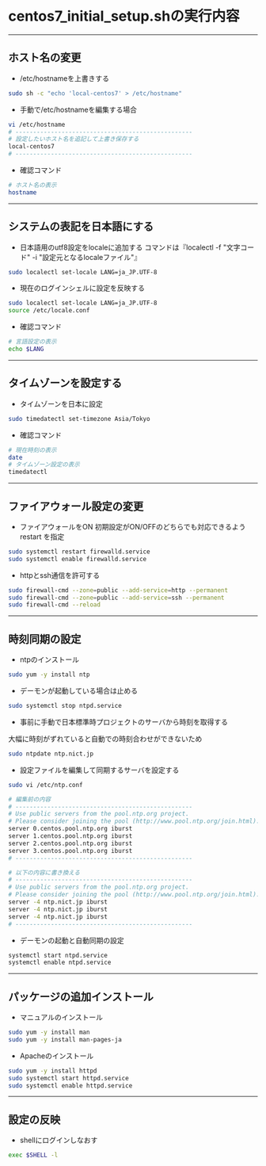 # centos7_initial_setup.shの実行内容

***

## ホスト名の変更  

* /etc/hostnameを上書きする

```bash
sudo sh -c "echo 'local-centos7' > /etc/hostname"
```

* 手動で/etc/hostnameを編集する場合

```bash
vi /etc/hostname
# --------------------------------------------------
# 設定したいホスト名を追記して上書き保存する
local-centos7
# --------------------------------------------------
```

* 確認コマンド

```bash
# ホスト名の表示
hostname
```

***

## システムの表記を日本語にする  

* 日本語用のutf8設定をlocaleに追加する
コマンドは『localectl -f "文字コード" -i "設定元となるlocaleファイル"』

```bash
sudo localectl set-locale LANG=ja_JP.UTF-8
```

* 現在のログインシェルに設定を反映する

```bash
sudo localectl set-locale LANG=ja_JP.UTF-8
source /etc/locale.conf
```

* 確認コマンド

```bash
# 言語設定の表示
echo $LANG
```

***

## タイムゾーンを設定する  

* タイムゾーンを日本に設定

```bash
sudo timedatectl set-timezone Asia/Tokyo
```

* 確認コマンド

```bash
# 現在時刻の表示
date
# タイムゾーン設定の表示
timedatectl
```

***

## ファイアウォール設定の変更  

* ファイアウォールをON
初期設定がON/OFFのどちらでも対応できるよう restart を指定

```bash
sudo systemctl restart firewalld.service
sudo systemctl enable firewalld.service
```

* httpとssh通信を許可する

```bash
sudo firewall-cmd --zone=public --add-service=http --permanent
sudo firewall-cmd --zone=public --add-service=ssh --permanent
sudo firewall-cmd --reload
```

***

## 時刻同期の設定  

* ntpのインストール

```bash
sudo yum -y install ntp
```

* デーモンが起動している場合は止める

```bash
sudo systemctl stop ntpd.service
```

* 事前に手動で日本標準時プロジェクトのサーバから時刻を取得する  

大幅に時刻がずれていると自動での時刻合わせができないため

```bash
sudo ntpdate ntp.nict.jp
```

* 設定ファイルを編集して同期するサーバを設定する

```bash
sudo vi /etc/ntp.conf
```

```bash
# 編集前の内容
# --------------------------------------------------
# Use public servers from the pool.ntp.org project.
# Please consider joining the pool (http://www.pool.ntp.org/join.html).
server 0.centos.pool.ntp.org iburst
server 1.centos.pool.ntp.org iburst
server 2.centos.pool.ntp.org iburst
server 3.centos.pool.ntp.org iburst
# --------------------------------------------------
```

```bash
# 以下の内容に書き換える
# --------------------------------------------------
# Use public servers from the pool.ntp.org project.
# Please consider joining the pool (http://www.pool.ntp.org/join.html).
server -4 ntp.nict.jp iburst
server -4 ntp.nict.jp iburst
server -4 ntp.nict.jp iburst
# --------------------------------------------------
```

* デーモンの起動と自動同期の設定

```bash
systemctl start ntpd.service
systemctl enable ntpd.service
```

***

## パッケージの追加インストール  

* マニュアルのインストール

```bash
sudo yum -y install man
sudo yum -y install man-pages-ja
```

* Apacheのインストール

```bash
sudo yum -y install httpd
sudo systemctl start httpd.service
sudo systemctl enable httpd.service
```

***

## 設定の反映

* shellにログインしなおす

```bash
exec $SHELL -l
```
